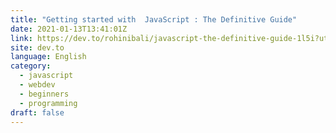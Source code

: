 ```yaml
---
title: "Getting started with  JavaScript : The Definitive Guide"
date: 2021-01-13T13:41:01Z
link: https://dev.to/rohinibali/javascript-the-definitive-guide-1l5i?utm_medium=RSS&utm_source=news.12bit.vn
site: dev.to
language: English
category:
  - javascript
  - webdev
  - beginners
  - programming
draft: false
---
```

